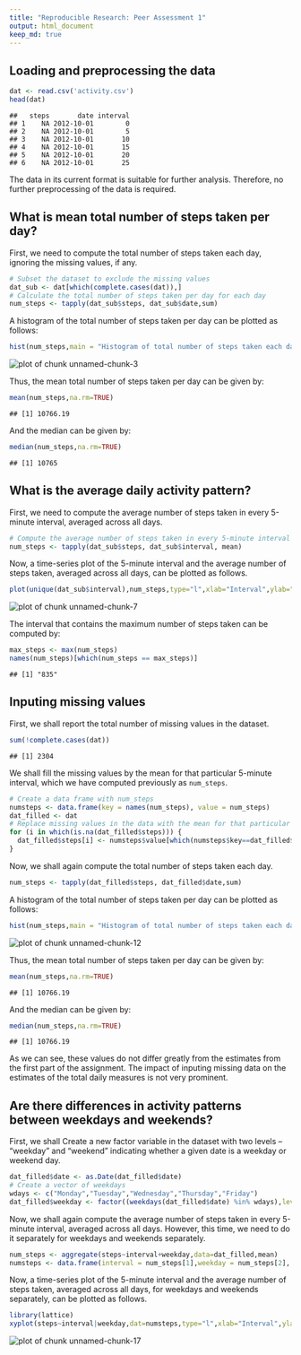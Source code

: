 ```yaml
---
title: "Reproducible Research: Peer Assessment 1"
output: html_document
keep_md: true
---
```

## Loading and preprocessing the data

```r
dat <- read.csv('activity.csv')
head(dat)
```

```
##   steps       date interval
## 1    NA 2012-10-01        0
## 2    NA 2012-10-01        5
## 3    NA 2012-10-01       10
## 4    NA 2012-10-01       15
## 5    NA 2012-10-01       20
## 6    NA 2012-10-01       25
```
The data in its current format is suitable for further analysis. Therefore, no further preprocessing of the data is required.  

## What is mean total number of steps taken per day?
First, we need to compute the total number of steps taken each day, ignoring the missing values, if any.

```r
# Subset the dataset to exclude the missing values
dat_sub <- dat[which(complete.cases(dat)),]
# Calculate the total number of steps taken per day for each day
num_steps <- tapply(dat_sub$steps, dat_sub$date,sum)
```
A histogram of the total number of steps taken per day can be plotted as follows:

```r
hist(num_steps,main = "Histogram of total number of steps taken each day", xlab = "Number of steps")
```

![plot of chunk unnamed-chunk-3](figure/unnamed-chunk-3-1.png) 

Thus, the mean total number of steps taken per day can be given by:

```r
mean(num_steps,na.rm=TRUE)
```

```
## [1] 10766.19
```
And the median can be given by:

```r
median(num_steps,na.rm=TRUE)
```

```
## [1] 10765
```
## What is the average daily activity pattern?
First, we need to compute the average number of steps taken in every 5-minute interval, averaged across all days. 

```r
# Compute the average number of steps taken in every 5-minute interval across all days.
num_steps <- tapply(dat_sub$steps, dat_sub$interval, mean)
```
Now, a time-series plot of the 5-minute interval and the average number of steps taken, averaged across all days, can be plotted as follows.

```r
plot(unique(dat_sub$interval),num_steps,type="l",xlab="Interval",ylab="Number of steps",main="Time-series plot of number of steps taken")
```

![plot of chunk unnamed-chunk-7](figure/unnamed-chunk-7-1.png) 

The interval that contains the maximum number of steps taken can be computed by:

```r
max_steps <- max(num_steps)
names(num_steps)[which(num_steps == max_steps)]
```

```
## [1] "835"
```
## Inputing missing values
First, we shall report the total number of missing values in the dataset.

```r
sum(!complete.cases(dat))
```

```
## [1] 2304
```
We shall fill the missing values by the mean for that particular 5-minute interval, which we have computed previously as `num_steps`.

```r
# Create a data frame with num_steps
numsteps <- data.frame(key = names(num_steps), value = num_steps)
dat_filled <- dat
# Replace missing values in the data with the mean for that particular 5-minute interval
for (i in which(is.na(dat_filled$steps))) {
  dat_filled$steps[i] <- numsteps$value[which(numsteps$key==dat_filled$interval[i])]
}
```
Now, we shall again compute the total number of steps taken each day.

```r
num_steps <- tapply(dat_filled$steps, dat_filled$date,sum)
```
A histogram of the total number of steps taken per day can be plotted as follows:

```r
hist(num_steps,main = "Histogram of total number of steps taken each day", xlab = "Number of steps")
```

![plot of chunk unnamed-chunk-12](figure/unnamed-chunk-12-1.png) 

Thus, the mean total number of steps taken per day can be given by:

```r
mean(num_steps,na.rm=TRUE)
```

```
## [1] 10766.19
```
And the median can be given by:

```r
median(num_steps,na.rm=TRUE)
```

```
## [1] 10766.19
```
As we can see, these values do not differ greatly from the estimates from the first part of the assignment. The impact of inputing missing data on the estimates of the total daily measures is not very prominent.  

## Are there differences in activity patterns between weekdays and weekends?
First, we shall Create a new factor variable in the dataset with two levels – “weekday” and “weekend” indicating whether a given date is a weekday or weekend day.

```r
dat_filled$date <- as.Date(dat_filled$date)
# Create a vector of weekdays
wdays <- c("Monday","Tuesday","Wednesday","Thursday","Friday")
dat_filled$weekday <- factor((weekdays(dat_filled$date) %in% wdays),levels = c("TRUE","FALSE"),labels = c("weekday","weekend"))
```
Now, we shall again compute the average number of steps taken in every 5-minute interval, averaged across all days. However, this time, we need to do it separately for weekdays and weekends separately.

```r
num_steps <- aggregate(steps~interval+weekday,data=dat_filled,mean)
numsteps <- data.frame(interval = num_steps[1],weekday = num_steps[2], value = num_steps[3])
```
Now, a time-series plot of the 5-minute interval and the average number of steps taken, averaged across all days, for weekdays and weekends separately, can be plotted as follows.

```r
library(lattice)
xyplot(steps~interval|weekday,dat=numsteps,type="l",xlab="Interval",ylab="Number of steps",main="Time-series plot of number of steps taken")
```

![plot of chunk unnamed-chunk-17](figure/unnamed-chunk-17-1.png) 
